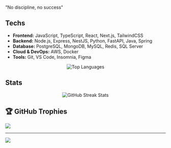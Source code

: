 "No discipline, no success"

## Techs

- **Frontend:** JavaScript, TypeScript, React, Next.js, TailwindCSS 
- **Backend:** Node.js, Express, NestJS, Python, FastAPI, Java, Spring  
- **Database:** PostgreSQL, MongoDB, MySQL, Redis, SQL Server  
- **Cloud & DevOps:** AWS, Docker  
- **Tools:** Git, VS Code, Insomnia, Figma

<div align="center">
  <img src="https://github-readme-stats.vercel.app/api/top-langs/?username=Davs07&theme=shadow_blue&hide_border=false&include_all_commits=false&count_private=false&layout=compact" alt="Top Languages"/>
</div>

## Stats
<div align="center">
  <img src="https://github-readme-streak-stats.herokuapp.com/?user=Davs07&theme=shadow_blue&hide_border=false" alt="GitHub Streak Stats"/>
</div>

## 🏆 GitHub Trophies
![](https://github-profile-trophy.vercel.app/?username=Davs07&theme=radical&no-frame=true&no-bg=false&margin-w=4)

---

[![](https://visitcount.itsvg.in/api?id=Davs07&icon=0&color=0)](https://visitcount.itsvg.in)
